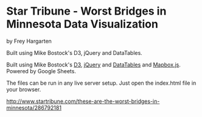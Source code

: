 Star Tribune - Worst Bridges in Minnesota Data Visualization
================

by Frey Hargarten

Built using Mike Bostock's D3, jQuery and DataTables.

Built using Mike Bostock's [D3](https://github.com/mbostock/d3), [jQuery](https://github.com/jquery/jquery) and [DataTables](https://www.datatables.net/) and [Mapbox.js](https://www.mapbox.com/mapbox.js/api/v2.2.2/). Powered by Google Sheets.

The files can be run in any live server setup. Just open the index.html file in your browser.

http://www.startribune.com/these-are-the-worst-bridges-in-minnesota/286792181